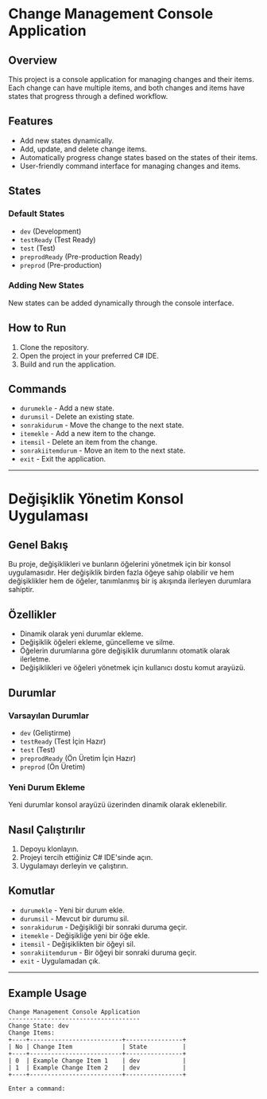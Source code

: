 # Change Management Console Application

## Overview

This project is a console application for managing changes and their items. Each change can have multiple items, and both changes and items have states that progress through a defined workflow.

## Features

- Add new states dynamically.
- Add, update, and delete change items.
- Automatically progress change states based on the states of their items.
- User-friendly command interface for managing changes and items.

## States

### Default States

- `dev` (Development)
- `testReady` (Test Ready)
- `test` (Test)
- `preprodReady` (Pre-production Ready)
- `preprod` (Pre-production)

### Adding New States

New states can be added dynamically through the console interface.

## How to Run

1. Clone the repository.
2. Open the project in your preferred C# IDE.
3. Build and run the application.

## Commands

- `durumekle` - Add a new state.
- `durumsil` - Delete an existing state.
- `sonrakidurum` - Move the change to the next state.
- `itemekle` - Add a new item to the change.
- `itemsil` - Delete an item from the change.
- `sonrakiitemdurum` - Move an item to the next state.
- `exit` - Exit the application.

---

# Değişiklik Yönetim Konsol Uygulaması

## Genel Bakış

Bu proje, değişiklikleri ve bunların öğelerini yönetmek için bir konsol uygulamasıdır. Her değişiklik birden fazla öğeye sahip olabilir ve hem değişiklikler hem de öğeler, tanımlanmış bir iş akışında ilerleyen durumlara sahiptir.

## Özellikler

- Dinamik olarak yeni durumlar ekleme.
- Değişiklik öğeleri ekleme, güncelleme ve silme.
- Öğelerin durumlarına göre değişiklik durumlarını otomatik olarak ilerletme.
- Değişiklikleri ve öğeleri yönetmek için kullanıcı dostu komut arayüzü.

## Durumlar

### Varsayılan Durumlar

- `dev` (Geliştirme)
- `testReady` (Test İçin Hazır)
- `test` (Test)
- `preprodReady` (Ön Üretim İçin Hazır)
- `preprod` (Ön Üretim)

### Yeni Durum Ekleme

Yeni durumlar konsol arayüzü üzerinden dinamik olarak eklenebilir.

## Nasıl Çalıştırılır

1. Depoyu klonlayın.
2. Projeyi tercih ettiğiniz C# IDE'sinde açın.
3. Uygulamayı derleyin ve çalıştırın.

## Komutlar

- `durumekle` - Yeni bir durum ekle.
- `durumsil` - Mevcut bir durumu sil.
- `sonrakidurum` - Değişikliği bir sonraki duruma geçir.
- `itemekle` - Değişikliğe yeni bir öğe ekle.
- `itemsil` - Değişiklikten bir öğeyi sil.
- `sonrakiitemdurum` - Bir öğeyi bir sonraki duruma geçir.
- `exit` - Uygulamadan çık.

---

## Example Usage

```plaintext
Change Management Console Application
-------------------------------------
Change State: dev
Change Items:
+----+--------------------------+----------------+
| No | Change Item              | State          |
+----+--------------------------+----------------+
| 0  | Example Change Item 1    | dev            |
| 1  | Example Change Item 2    | dev            |
+----+--------------------------+----------------+

Enter a command:
